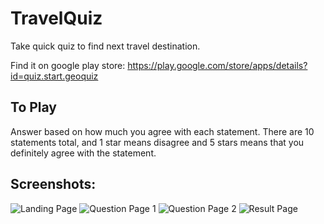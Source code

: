 # TravelQuiz

Take quick quiz to find next travel destination. 

Find it on google play store: https://play.google.com/store/apps/details?id=quiz.start.geoquiz

## To Play

Answer based on how much you agree with each statement. There are 10 statements total, and 1 star means disagree and 5 stars means that you definitely agree with the statement.

## Screenshots:
![Landing Page](https://user-images.githubusercontent.com/26032200/59072491-bb446280-8890-11e9-8a3c-50cb2dd6d200.png)
![Question Page 1](https://user-images.githubusercontent.com/26032200/59072529-e5962000-8890-11e9-8907-da3a83dafccb.png)
![Question Page 2](https://user-images.githubusercontent.com/26032200/59072530-e75fe380-8890-11e9-8c35-a1bee86e7a66.png)
![Result Page](https://user-images.githubusercontent.com/26032200/59072533-e8911080-8890-11e9-8a3c-c6ea0c29516f.png)
